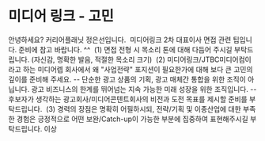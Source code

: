 # 미디어 링크 - 고민


안녕하세요? 커리어플래닛 정은선입니다.
​
미디어링크 2차 대표이사 면접 관련 팁입니다.
준비에 참고 바랍니다. ^^
​
(1) 면접 전형 시 목소리 톤에 대해 다듬어 주시길 부탁​드립니다. (자신감, 명확한 발음, 적절한 목소리 크기)
​
(2) 미디어링크/JTBC미디어컴이라고 하는 미디어렙 회사에서 왜 "사업전략" 포지션이 필요한가에 대해 보다 큰 고민의 깊이를 준비해 주세요.
-- 단순한 광고 상품의 기획, 광고 매체간 통합을 위한 조직이 아닙니다. 광고 비즈니스의 한계를 뛰어넘는 지속 가능한 미래 성장을 위한 조직입니다.
-- 후보자가 생각하는 광고회사/미디어콘텐트회사의 비전과 도전 목표를 제시할 준비를 부탁드립니다.
​
(3) 경력의 장점은 명확히 어필하시되, 전략/기획 및 이종산업에 대한 부족한 경험은 긍정적으로 어떤 보완/Catch-up이 가능한 부분에 집중하여 표현해주시길 부탁드립니다.
​
이상